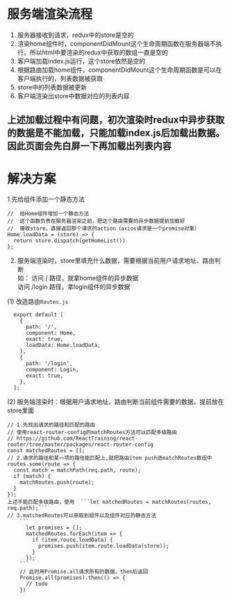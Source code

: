 #  服务端渲染流程
1. 服务器接收到请求，redux中的store是空的
2. 渲染home组件时，componentDidMount这个生命周期函数在服务器端不执行，所以html中要渲染的redux中获取的数组一直是空的
3. 客户端加载index.js运行，这个store依然是空的
4. 根据路由加载home组件，componentDidMount这个生命周期函数是可以在客户端执行的，列表数据被获取
5. store中的列表数据被更新
6. 客户端渲染出store中数据对应的列表内容

##  上述加载过程中有问题，初次渲染时redux中异步获取的数据是不能加载，只能加载index.js后加载出数据。因此页面会先白屏一下再加载出列表内容

#  解决方案

1.先给组件添加一个静态方法
  ```
  //  给Home组件增加一个静态方法
  //  这个函数负责在服务器渲染之前，把这个路由需要的异步数据提前加载好
  //  接收store，直接返回那个请求的action（axios请求是一个promise对象）
  Home.loadData = (store) => {
    return store.dispatch(getHomeList())
  };
  ```

2. 服务端渲染时，store里填充什么数据，需要根据当前用户请求地址、路由判断  
    如： 访问 / 路径，就拿home组件的异步数据  
          访问 /login 路径，拿login组件的异步数据  

(1) 改造路由```Routes.js```  
  ```
    export default [
      {
        path: '/',
        component: Home,
        exact: true,
        loadData: Home.loadData,
      },
      {
        path: '/login',
        component: Login,
        exact: true,
      },
    ];
  ```
(2) 服务端渲染时：根据用户请求地址、路由判断当前组件需要的数据，提前放在store里面
  ```
  // 1.先找出请求的路径和匹配的路由
  // 使用react-router-config的matchRoutes方法可以匹配多级路由
  // https://github.com/ReactTraining/react-router/tree/master/packages/react-router-config
  const matchedRoutes = [];
  // 2.请求的路径和某一项的路径能匹配上,就把路由item push进matchRoutes数组中
  routes.some(route => {
    const match = matchPath(req.path, route);
    if (match) {
      matchRoutes.push(route);
    }
  });
  上述不能匹配多级路由，使用  ```let matchedRoutes = matchRoutes(routes, req.path);```
  // 3.matchedRoutes可以获取到组件以及组件对应的静态方法
      ```
        let promises = [];
        matchedRoutes.forEach(item => {
          if (item.route.loadData) {
            promises.push(item.route.loadData(store));
          }
        });
      ```
      // 此时用Promise.all请求所有的数据，then后返回
      Promise.all(promises).then(() => {
        // todo
      })
  ```